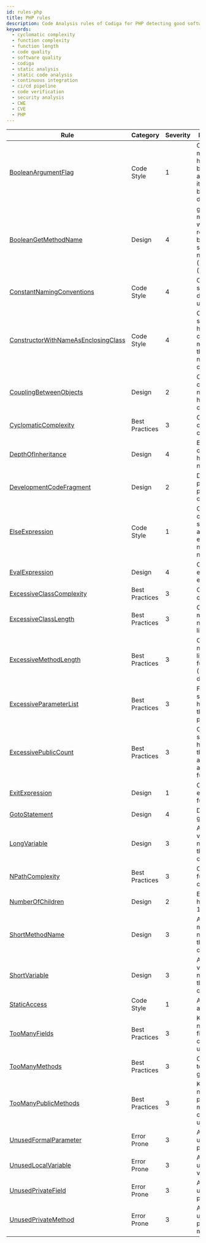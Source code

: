 ```yaml
---
id: rules-php
title: PHP rules
description: Code Analysis rules of Codiga for PHP detecting good software practices, security and vulnerability issues. Available on GitHub, GitLab and Bitbucket.
keywords:
  - cyclomatic complexity
  - function complexity
  - function length
  - code quality
  - software quality
  - codiga
  - static analysis
  - static code analysis
  - continuous integration
  - ci/cd pipeline
  - code verification
  - security analysis
  - CWE
  - CVE
  - PHP
---
```


| Rule                                                                                                          | Category       | Severity | Description                                                                    |
| ------------------------------------------------------------------------------------------------------------- | -------------- | -------- | ------------------------------------------------------------------------------ |
| [BooleanArgumentFlag](http://phpmd.org/rules/cleancode.html#booleanargumentflag)                              | Code Style     | 1        | Check method that have a boolean argument, it's often a bad design decision    |
| [BooleanGetMethodName](http://phpmd.org/rules/naming.html#booleangetmethodname)                               | Design         | 4        | getter methods which returns a boolean should be named 'is...()' or 'has...()' |
| [ConstantNamingConventions](http://phpmd.org/rules/naming.html#constantnamingconventions)                     | Code Style     | 4        | Constants should be defined in uppercase                                       |
| [ConstructorWithNameAsEnclosingClass](http://phpmd.org/rules/naming.html#constructorwithnameasenclosingclass) | Code Style     | 4        | Classes should not have a constructor method with the same name as the class   |
| [CouplingBetweenObjects](http://phpmd.org/rules/design.html#couplingbetweenobjects)                           | Design         | 2        | Check that classes do not have higher coupling                                 |
| [CyclomaticComplexity](http://phpmd.org/rules/codesize.html#cyclomaticcomplexity)                             | Best Practices | 3        | Check cyclomatic complexity                                                    |
| [DepthOfInheritance](http://phpmd.org/rules/design.html#depthofinheritance)                                   | Design         | 4        | Ensure that class hirearchy is not too large                                   |
| [DevelopmentCodeFragment](http://phpmd.org/rules/design.html#developmentcodefragment)                         | Design         | 2        | Do not call print_r in production call                                         |
| [ElseExpression](http://phpmd.org/rules/cleancode.html#elseexpression)                                        | Code Style     | 1        | Check for code simplification and not use else when not necessary              |
| [EvalExpression](http://phpmd.org/rules/design.html#evalexpression)                                           | Design         | 4        | Check for eval expression.                                                     |
| [ExcessiveClassComplexity](http://phpmd.org/rules/codesize.html#excessiveclasscomplexity)                     | Best Practices | 3        | Check class complexity                                                         |
| [ExcessiveClassLength](http://phpmd.org/rules/codesize.html#excessiveclasslength)                             | Best Practices | 3        | Check class maximum number of lines                                            |
| [ExcessiveMethodLength](http://phpmd.org/rules/codesize.html#excessivemethodlength)                           | Best Practices | 3        | Check max number of lines of functions (100 by default)                        |
| [ExcessiveParameterList](http://phpmd.org/rules/codesize.html#excessiveparameterlist)                         | Best Practices | 3        | Functions should not have more than 10 parameters                              |
| [ExcessivePublicCount](http://phpmd.org/rules/codesize.html#excessivepubliccount)                             | Best Practices | 3        | Classes should not have more than 55 attributes and functions                  |
| [ExitExpression](http://phpmd.org/rules/design.html#exitexpression)                                           | Design         | 1        | Check exit expression in functions                                             |
| [GotoStatement](http://phpmd.org/rules/design.html#gotostatement)                                             | Design         | 4        | Do not use goto                                                                |
| [LongVariable](http://phpmd.org/rules/naming.html#longvariable)                                               | Design         | 3        | Avoid long variables names (more than 20 characters)                           |
| [NPathComplexity](http://phpmd.org/rules/codesize.html#npathcomplexity)                                       | Best Practices | 3        | Check function complexity                                                      |
| [NumberOfChildren](http://phpmd.org/rules/design.html#numberofchildren)                                       | Design         | 2        | Ensure class has less than 15 children                                         |
| [ShortMethodName](http://phpmd.org/rules/naming.html#shortmethodname)                                         | Design         | 3        | Avoid short methods names (more than 3 characters)                             |
| [ShortVariable](http://phpmd.org/rules/naming.html#shortvariable)                                             | Design         | 3        | Avoid short variables names (more than 3 charactrs)                            |
| [StaticAccess](http://phpmd.org/rules/cleancode.html#staticaccess)                                            | Code Style     | 1        | Avoid static access                                                            |
| [TooManyFields](http://phpmd.org/rules/codesize.html#toomanyfields)                                           | Best Practices | 3        | Keep the number of fields for classes under 15.                                |
| [TooManyMethods](http://phpmd.org/rules/codesize.html#toomanymethods)                                         | Best Practices | 3        | Class has too many getters                                                     |
| [TooManyPublicMethods](http://phpmd.org/rules/codesize.html#toomanypublicmethods)                             | Best Practices | 3        | Keep number of public methods in classes under 10.                             |
| [UnusedFormalParameter](http://phpmd.org/rules/unusedcode.html#unusedformalparameter)                         | Error Prone    | 3        | Avoid unused parameters                                                        |
| [UnusedLocalVariable](http://phpmd.org/rules/unusedcode.html#unusedlocalvariable)                             | Error Prone    | 3        | Avoid unused local variables                                                   |
| [UnusedPrivateField](http://phpmd.org/rules/unusedcode.html#unusedprivatefield)                               | Error Prone    | 3        | Avoid unused private fields                                                    |
| [UnusedPrivateMethod](http://phpmd.org/rules/unusedcode.html#unusedprivatemethod)                             | Error Prone    | 3        | Avoid unused private methods                                                   |
